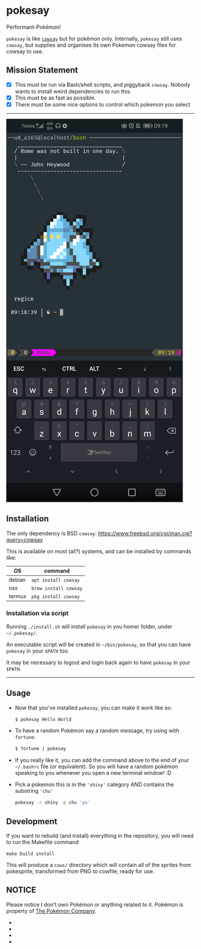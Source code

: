 # pokesay

Performant-Pokémon!

`pokesay` is like [`cowsay`][cowsay] but for pokémon only. Internally, `pokesay` still uses `cowsay`, but supplies and organises its own Pokemon cowsay files for cowsay to use.

## Mission Statement

- [x] This must be run via Bash/shell scripts, and piggyback `cowsay`. Nobody wants to install weird dependencies to run this.
- [x] This must be as fast as possible.
- [x] There must be some nice options to control which pokemon you select

---

![You should try pokesay!](examples/screenshot_1.jpg)


## Installation

The only dependency is BSD `cowsay`: https://www.freebsd.org/cgi/man.cgi?query=cowsay

This is available on most (all?) systems, and can be installed by commands like:

| OS | command |
|----|---------|
| debian | `apt install cowsay` |
| osx    | `brew install cowsay` |
| termux | `pkg install cowsay` |

### Installation via script

Running `./install.sh` will install `pokesay` in you homer folder, under `~/.pokesay/`.

An executable script will be created in `~/bin/pokesay`, so that you can have `pokesay` in your `$PATH` too.

It may be necessary to logout and login back again to have `pokesay` in your `$PATH`.

---

## Usage

* Now that you've installed `pokesay`, you can make it work like so:

    ```bash
    $ pokesay Hello World
    ```

* To have a random Pokémon say a random message, try using with `fortune`:

    ```bash
    $ fortune | pokesay
    ```

* If you really like it, you can add the command above to the end of your `~/.bashrc` file (or equivalent). So you will have a random pokémon speaking to you whenever you open a new terminal window! :D

* Pick a pokemon this is in the `'shiny'` category AND contains the substring `'chu'`

    ```bash
    pokesay -c shiny -p chu 'yo'
    ```

## Development

If you want to rebuild (and install) everything in the repository, you will need to run the Makefile command

```
make build install
```

This will produce a `cows/` directory which will contain all of the sprites from pokesprite, transformed from PNG to cowfile, ready for use.

## NOTICE

Please notice I don't own Pokémon or anything related to it. Pokémon is property of [The Pokémon Company][the-pokemon-company].

* [pokesay]: https://github.com/possatti/pokemonsay
* [img2xterm]: https://github.com/rossy/img2xterm
* [cowsay]: https://en.wikipedia.org/wiki/Cowsay
* [the-pokemon-company]: https://en.wikipedia.org/wiki/The_Pok%C3%A9mon_Company

